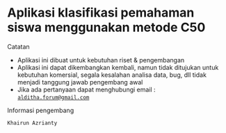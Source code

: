 # Aplikasi klasifikasi pemahaman siswa menggunakan metode C50

Catatan
- Aplikasi ini dibuat untuk kebutuhan riset & pengembangan
- Aplikasi ini dapat dikembangkan kembali, namun tidak ditujukan untuk kebutuhan komersial, segala kesalahan analisa data, bug, dll tidak menjadi tanggung jawab pengembang awal
- Jika ada pertanyaan dapat menghubungi email : <code>alditha.forum@gmail.com</code>



Informasi pengembang

<code>Khairun Azrianty</code>

